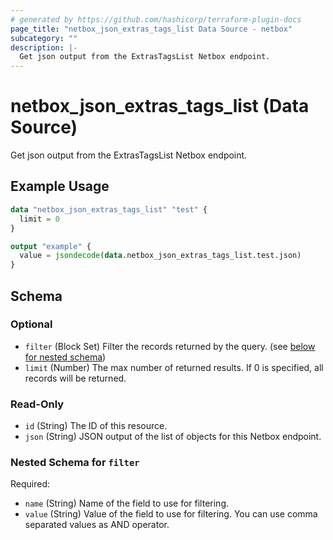 ```yaml
---
# generated by https://github.com/hashicorp/terraform-plugin-docs
page_title: "netbox_json_extras_tags_list Data Source - netbox"
subcategory: ""
description: |-
  Get json output from the ExtrasTagsList Netbox endpoint.
---
```


# netbox_json_extras_tags_list (Data Source)

Get json output from the ExtrasTagsList Netbox endpoint.

## Example Usage

```terraform
data "netbox_json_extras_tags_list" "test" {
  limit = 0
}

output "example" {
  value = jsondecode(data.netbox_json_extras_tags_list.test.json)
}
```

<!-- schema generated by tfplugindocs -->
## Schema

### Optional

- `filter` (Block Set) Filter the records returned by the query. (see [below for nested schema](#nestedblock--filter))
- `limit` (Number) The max number of returned results. If 0 is specified, all records will be returned.

### Read-Only

- `id` (String) The ID of this resource.
- `json` (String) JSON output of the list of objects for this Netbox endpoint.

<a id="nestedblock--filter"></a>
### Nested Schema for `filter`

Required:

- `name` (String) Name of the field to use for filtering.
- `value` (String) Value of the field to use for filtering. You can use comma separated values as AND operator.
